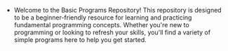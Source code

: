 - Welcome to the Basic Programs Repository! This repository is designed to be a beginner-friendly resource for learning and practicing fundamental programming concepts. Whether you're new to programming or looking to refresh your skills, you'll find a variety of simple programs here to help you get started.
